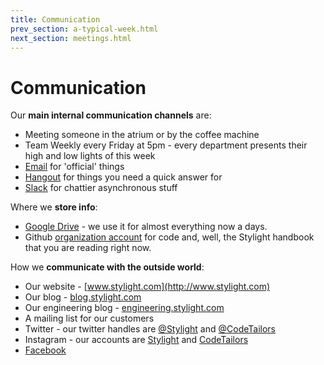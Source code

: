 ```yaml
---
title: Communication
prev_section: a-typical-week.html
next_section: meetings.html
---
```


# Communication

Our **main internal communication channels** are:

* Meeting someone in the atrium or by the coffee machine
* Team Weekly every Friday at 5pm - every department presents their high and low lights of this week
* [Email](https://mail.google.com) for 'official' things
* [Hangout](https://hangouts.google.com/) for things you need a quick answer for
* [Slack](http://stylight.slack.com) for chattier asynchronous stuff

Where we **store info**:

* [Google Drive](https://drive.google.com) - we use it for almost everything now a days.
* Github [organization account](https://github.com/stylight) for code and, well, the Stylight handbook that you are reading right now.

How we **communicate with the outside world**:

* Our website - [www.stylight.com](http://www.stylight.com)
* Our blog - [blog.stylight.com](http://blog.stylight.com)
* Our engineering blog - [engineering.stylight.com](http://engineering.stylight.com)
* A mailing list for our customers
* Twitter - our twitter handles are [@Stylight](https://twitter.com/Stylight/) and [@CodeTailors](https://twitter.com/CodeTailors)
* Instagram - our accounts are [Stylight](https://instagram.com/stylight/) and [CodeTailors](https://instagram.com/codetailors/)
* [Facebook](https://www.facebook.com/InsideSTYLIGHT)
